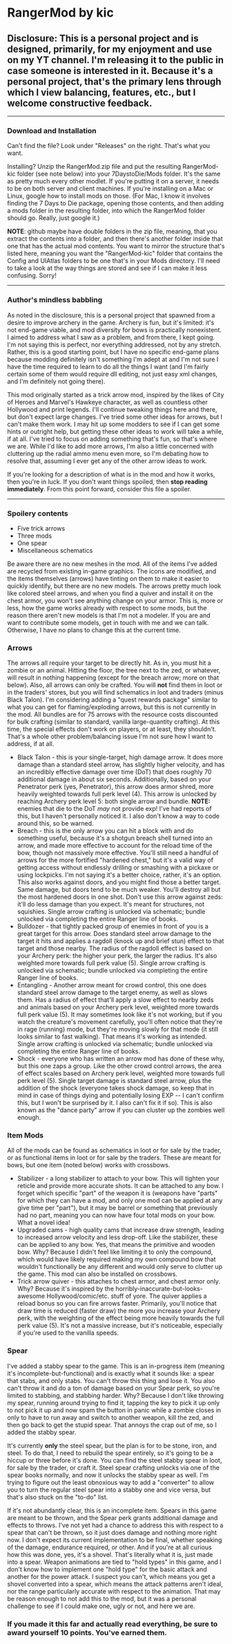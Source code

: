 # RangerMod by kic
## Disclosure: This is a personal project and is designed, primarily, for my enjoyment and use on my YT channel. I'm releasing it to the public in case someone is interested in it. Because it's a personal project, that's the primary lens through which I view balancing, features, etc., but I welcome constructive feedback.

----------------
### Download and Installation

Can't find the file? Look under "Releases" on the right. That's what you want.

Installing? Unzip the RangerMod.zip file and put the resulting RangerMod-kic folder (see note below) into your 7DaystoDie/Mods folder. It's the same as pretty much every other modlet. If you're putting it on a server, it needs to be on both server and client machines. If you're installing on a Mac or Linux, google how to install mods on those. (For Mac, I know it involves finding the 7 Days to Die package, opening those contents, and then adding a mods folder in the resulting folder, into which the RangerMod folder should go. Really, just google it.)

**NOTE**: github maybe have double folders in the zip file, meaning, that you extract the contents into a folder, and then there's another folder inside that one that has the actual mod contents. You want to mirror the structure that's listed here, meaning you want the "RangerMod-kic" folder that contains the Config and UIAtlas folders to be one that's in your Mods directory. I'll need to take a look at the way things are stored and see if I can make it less confusing. Sorry!

----------------
### Author's mindless babbling

As noted in the disclosure, this is a personal project that spawned from a desire to improve archery in the game. Archery is fun, but it's limited: it's not end-game viable, and mod diversity for bows is practically nonexistent. I aimed to address what I saw as a problem, and from there, I kept going. I'm not saying this is perfect, nor everything addressed, not by any stretch. Rather, this is a good starting point, but I have no specific end-game plans because modding definitely isn't something I'm adept at and I'm not sure I have the time required to learn to do all the things I want (and I'm fairly certain some of them would require dll editing, not just easy xml changes, and I'm definitely not going there).

This mod originally started as a trick arrow mod, inspired by the likes of City of Heroes and Marvel's Hawkeye character, as well as countless other Hollywood and print legends. I'll continue tweaking things here and there, but don't expect large changes. I've tried some other ideas for arrows, but I can't make them work. I may hit up some modders to see if I can get some hints or outright help, but getting these other ideas to work will take a while, if at all. I've tried to focus on adding something that's fun, so that's where we are. While I'd like to add more arrows, I'm also a little concerned with cluttering up the radial ammo menu even more, so I'm debating how to resolve that, assuming I ever get any of the other arrow ideas to work.

If you're looking for a description of what is in the mod and how it works, then you're in luck. If you don't want things spoiled, then **stop reading immediately**. From this point forward, consider this file a spoiler.

----------------
### Spoilery contents

* Five trick arrows
* Three mods
* One spear
* Miscellaneous schematics

Be aware there are no new meshes in the mod. All of the items I've added are recycled from existing in-game graphics. The icons are modified, and the items themselves (arrows) have tinting on them to make it easier to quickly identify, but there are no new models. The arrows pretty much look like colored steel arrows, and when you find a quiver and install it on the chest armor, you won't see anything change on your armor. This is, more or less, how the game works already with respect to some mods, but the reason there aren't new models is that I'm not a modeler. If you are and want to contribute some models, get in touch with me and we can talk. Otherwise, I have no plans to change this at the current time.

### Arrows
The arrows all require your target to be directly hit. As in, you must hit a zombie or an animal. Hitting the floor, the tree next to the zed, or whatever, will result in nothing happening (except for the breach arrow; more on that below). Also, all arrows can only be crafted. You will **not** find them in loot or in the traders' stores, but you will find schematics in loot and traders (minus Black Talon). I'm considering adding a "quest rewards package" similar to what you can get for flaming/exploding arrows, but this is not currently in the mod. All bundles are for 75 arrows with the resource costs discounted for bulk crafting (similar to standard, vanilla large-quantity crafting). At this time, the special effects don't work on players, or at least, they shouldn't. That's a whole other problem/balancing issue I'm not sure how I want to address, if at all.
* Black Talon - this is your single-target, high damage arrow. It does more damage than a standard steel arrow, has slightly higher velocity, and has an incredibly effective damage over time (DoT) that does roughly 70 additional damage in about six seconds. Additionally, based on your Penetrator perk (yes, Penetrator), this arrow does armor shred, more heavily weighted towards full perk level (4). This arrow is unlocked by reaching Archery perk level 5: both single arrow and bundle. **NOTE:** enemies that die to the DoT *may* not provide exp! I've had reports of this, but I haven't personally noticed it. I also don't know a way to code around this, so be warned. 
* Breach - this is the only arrow you can hit a block with and do something useful, because it's a shotgun breach shell turned into an arrow, and made more effective to account for the reload time of the bow, though not massively more effective. You'll still need a handful of arrows for the more fortified "hardened chest," but it's a valid way of getting access without endlessly drilling or smashing with a pickaxe or using lockpicks. I'm not saying it's a better choice, rather, it's an option. This also works against doors, and you might find those a better target. Same damage, but doors tend to be much weaker. You'll destroy all but the most hardened doors in one shot. Don't use this arrow against zeds: it'll do less damage than you expect. It's meant for structures, not squishies. Single arrow crafting is unlocked via schematic; bundle unlocked via completing the entire Ranger line of books.
* Bulldozer - that tightly packed group of enemies in front of you is a great target for this arrow. Does standard steel arrow damage to the target it hits and applies a ragdoll (knock up and brief stun) effect to that target and those nearby. The radius of the ragdoll effect is based on your Archery perk: the higher your perk, the larger the radius. It's also weighted more towards full perk value (5). Single arrow crafting is unlocked via schematic; bundle unlocked via completing the entire Ranger line of books.
* Entangling - Another arrow meant for crowd control, this one does standard steel arrow damage to the target enemy, as well as slows them. Has a radius of effect that'll apply a slow effect to nearby zeds and animals based on your Archery perk level, weighted more towards full perk value (5). It may sometimes look like it's not working, but if you watch the creature's movement carefully, you'll often notice that they're in rage (running) mode, but they're moving slowly for that mode (it still looks similar to fast walking). That means it's working as intended. Single arrow crafting is unlocked via schematic; bundle unlocked via completing the entire Ranger line of books.
* Shock - everyone who has written an arrow mod has done of these why, but this one zaps a group. Like the other crowd control arrows, the area of effect scales based on Archery perk level, weighted more towards full perk level (5). Single target damage is standard steel arrow, plus the addition of the shock (everyone takes shock damage, so keep that in mind in case of things dying and potentially losing EXP -- I can't confirm this, but I won't be surprised by it. I also can't fix it if so). This is also known as the "dance party" arrow if you can cluster up the zombies well enough.

### Item Mods
All of the mods can be found as schematics in loot or for sale by the trader, or as functional items in loot or for sale by the traders. These are meant for bows, but one item (noted below) works with crossbows.
* Stabilizer - a long stabilizer to attach to your bow. This will tighten your reticle and provide more accurate shots. It can be attached to any bow. I forget which specific "part" of the weapon it is (weapons have "parts" for which they can have a mod, and only one mod can be applied at any give time per "part"), but it may be barrel or something that previously had no part, meaning you can now have four total mods on your bow. What a novel idea!
* Upgraded cams - high quality cams that increase draw strength, leading to increased arrow velocity and less drop-off. Like the stabilizer, these can be applied to any bow. Yes, that means the primitive and wooden bow. Why? Because I didn't feel like limiting it to only the compound, which would have likely required making my own compound bow that wouldn't functionally be any different and would only serve to clutter up the game. This mod can also be installed on crossbows.
* Trick arrow quiver - this attaches to chest armor, and chest armor only. Why? Because it's inspired by the horribly-inaccurate-but-looks-awesome Hollywood/comic/etc. stuff of yore. The quiver applies a reload bonus so you can fire arrows faster. Primarily, you'll notice that draw time is reduced (faster draw) the more you increase your Archery perk, with the weighting of the effect being more heavily towards the full perk value (5). It's not a massive increase, but it's noticeable, especially if you're used to the vanilla speeds.

### Spear
I've added a stabby spear to the game. This is an in-progress item (meaning it's incomplete-but-functional) and is exactly what it sounds like: a spear that stabs, and only stabs. You can't throw this thing and lose it. You also can't throw it and do a ton of damage based on your Spear perk, so you're limited to stabbing, and stabbing harder. Why? Because I don't like throwing my spear, running around trying to find it, tapping the key to pick it up only to not pick it up and now spam the button in panic while a zombie closes in only to have to run away and switch to another weapon, kill the zed, and then go back to get the stupid spear. That annoys the crap out of me, so I added the stabby spear.

It's currently **only** the steel spear, but the plan is for to be stone, iron, and steel. To do that, I need to rebuild the spear entirely, so it's going to be a hiccup or three before it's done. You can find the steel stabby spear in loot, for sale by the trader, or craft it. Steel spear crafting unlocks via one of the spear books normally, and now it unlocks the stabby spear as well. I'm trying to figure out the least obnoxious way to add a "converter" to allow you to turn the regular steel spear into a stabby one and vice versa, but that's also stuck on the "to-do" list.

If it's not abundantly clear, this is an incomplete item. Spears in this game are meant to be thrown, and the Spear perk grants additional damage and effects to throws. I've not yet had a chance to address this with respect to a spear that can't be thrown, so it just does damage and nothing more right now. I don't expect its current implementation to be final, whether speaking of the damage, endurance required, or other. And if you're at all curious how this was done, yes, it's a shovel. That's literally what it is, just made into a spear. Weapon animations are tied to "hold types" in this game, and I don't know how to implement one "hold type" for the basic attack and another for the power attack. I suspect you can't, which means you get a shovel converted into a spear, which means the attack patterns aren't ideal, nor the range particularly accurate with respect to the animation. That may be reason enough to not add this to the mod, but it was a personal challenge to see if I could make one, ugly or not, and here we are.


### If you made it this far and actually read everything, be sure to award yourself 10 points. You've earned them.
